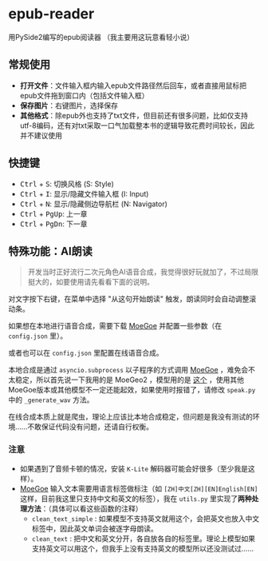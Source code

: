 # epub-reader
用PySide2编写的epub阅读器 （我主要用这玩意看轻小说）

## 常规使用
- **打开文件**：文件输入框内输入epub文件路径然后回车，或者直接用鼠标把epub文件拖到窗口内（包括文件输入框）
- **保存图片**：右键图片，选择保存
- **其他格式**：除epub外也支持了txt文件，但目前还有很多问题，比如仅支持utf-8编码，还有对txt采取一口气加载整本书的逻辑导致花费时间较长，因此并不建议使用

## 快捷键
- <kbd>Ctrl</kbd> + <kbd>S</kbd>: 切换风格 (S: Style)
- <kbd>Ctrl</kbd> + <kbd>I</kbd>: 显示/隐藏文件输入框 (I: Input)
- <kbd>Ctrl</kbd> + <kbd>N</kbd>: 显示/隐藏侧边导航栏 (N: Navigator)
- <kbd>Ctrl</kbd> + <kbd>PgUp</kbd>: 上一章
- <kbd>Ctrl</kbd> + <kbd>PgDn</kbd>: 下一章

## 特殊功能：AI朗读
> 开发当时正好流行二次元角色AI语音合成，我觉得很好玩就加了，不过局限挺大的，如要使用请先看看下面的说明。

对文字按下右键，在菜单中选择 "从这句开始朗读" 触发，朗读同时会自动调整滚动条。

如果想在本地进行语音合成，需要下载 [MoeGoe](https://github.com/CjangCjengh/MoeGoe) 并配置一些参数（在 `config.json` 里）。

或者也可以在 `config.json` 里配置在线语音合成。

本地合成是通过 `asyncio.subprocess` 以子程序的方式调用 [MoeGoe](https://github.com/CjangCjengh/MoeGoe) ，难免会不太稳定，所以首先说一下我用的是 MoeGeo2 ，模型用的是 [这个](https://github.com/CjangCjengh/TTSModels#nene--nanami--rong--tang) ，使用其他MoeGoe版本或其他模型不一定还能起效，如果使用时报错了，请修改 `speak.py` 中的 `_generate_wav` 方法。

在线合成本质上就是爬虫，理论上应该比本地合成稳定，但问题是我没有测试的环境……不敢保证代码没有问题，还请自行权衡。

### 注意
- 如果遇到了音频卡顿的情况，安装 `K-Lite` 解码器可能会好很多（至少我是这样）。
- [MoeGoe](https://github.com/CjangCjengh/MoeGoe) 输入文本需要用语言标签做标注（如 `[ZH]中文[ZH][EN]English[EN]` 这样，目前我这里只支持中文和英文的标签），我在 `utils.py` 里实现了**两种处理方法**：（具体可以看这些函数的注释）
  - `clean_text_simple` : 如果模型不支持英文就用这个，会把英文也放入中文标签中，因此英文单词会被逐字母朗读。
  - `clean_text` : 把中文和英文分开，各自放各自的标签里。理论上模型如果支持英文可以用这个，但我手上没有支持英文的模型所以还没测试过……
